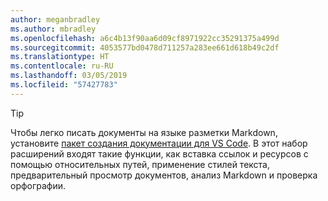 ```yaml
---
author: meganbradley
ms.author: mbradley
ms.openlocfilehash: a6c4b13f90aa6d09cf8971922cc35291375a499d
ms.sourcegitcommit: 4053577bd0478d711257a283ee661d618b49c2df
ms.translationtype: HT
ms.contentlocale: ru-RU
ms.lasthandoff: 03/05/2019
ms.locfileid: "57427783"
---
```

> [!TIP]
> Чтобы легко писать документы на языке разметки Markdown, установите [пакет создания документации для VS Code](../../how-to-write-docs-auth-pack.md). В этот набор расширений входят такие функции, как вставка ссылок и ресурсов с помощью относительных путей, применение стилей текста, предварительный просмотр документов, анализ Markdown и проверка орфографии.